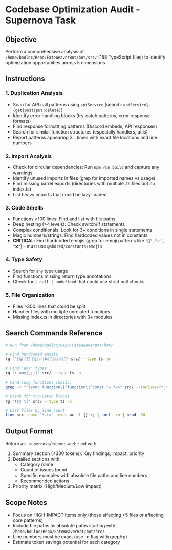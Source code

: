 # Codebase Optimization Audit - Supernova Task

## Objective
Perform a comprehensive analysis of `/home/bouloc/Repo/FateWeaverBot/bot/src/` (158 TypeScript files) to identify optimization opportunities across 5 dimensions.

## Instructions

### 1. Duplication Analysis
- Scan for API call patterns using `apiService` (search: `apiService\.(get|post|put|delete)`)
- Identify error handling blocks (try-catch patterns, error response formats)
- Find response formatting patterns (Discord embeds, API responses)
- Search for similar function structures (especially handlers, utils)
- Report patterns appearing 3+ times with exact file locations and line numbers

### 2. Import Analysis
- Check for circular dependencies: Run `npm run build` and capture any warnings
- Identify unused imports in files (grep for imported names vs usage)
- Find missing barrel exports (directories with multiple .ts files but no index.ts)
- List heavy imports that could be lazy-loaded

### 3. Code Smells
- Functions >100 lines: Find and list with file paths
- Deep nesting (>4 levels): Check switch/if statements
- Complex conditionals: Look for 3+ conditions in single statements
- Magic numbers/strings: Find hardcoded values not in constants
- **CRITICAL**: Find hardcoded emojis (grep for emoji patterns like `"🎉"`, `"✅"`, `"❌"`) - must use `@shared/constants/emojis`

### 4. Type Safety
- Search for `any` type usage
- Find functions missing return type annotations
- Check for `| null | undefined` that could use strict null checks

### 5. File Organization
- Files >300 lines that could be split
- Handler files with multiple unrelated functions
- Missing index.ts in directories with 3+ modules

## Search Commands Reference
```bash
# Run from /home/bouloc/Repo/FateWeaverBot/bot/

# Find hardcoded emojis
rg '"[😀-🙏🌀-🗿]|✅|❌|🎉|⚠️|🔥|💫' src/ --type ts -n

# Find 'any' types
rg ': any[,;)]' src/ --type ts -n

# Find long functions (basic)
grep -r "^async function\|^function\|^const.*=.*=>" src/ --include="*.ts" | head -50

# Check for try-catch blocks
rg 'try \{' src/ --type ts -c

# List files by line count
find src -name "*.ts" -exec wc -l {} \; | sort -rn | head -30
```

## Output Format
Return as `.supernova/report-audit.md` with:
1. Summary section (≤300 tokens): Key findings, impact, priority
2. Detailed sections with:
   - Category name
   - Count of issues found
   - Specific examples with absolute file paths and line numbers
   - Recommended actions
3. Priority matrix (High/Medium/Low impact)

## Scope Notes
- Focus on HIGH-IMPACT items only (those affecting >5 files or affecting core patterns)
- Include file paths as absolute paths starting with `/home/bouloc/Repo/FateWeaverBot/bot/src/`
- Line numbers must be exact (use -n flag with grep/rg)
- Estimate token savings potential for each category


